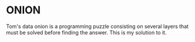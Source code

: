 # ONION
Tom's data onion is a programming puzzle consisting on several layers that must be solved before finding the answer.
This is my solution to it.
